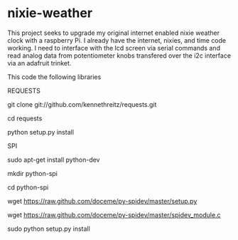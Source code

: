 # nixie-weather
This project seeks to upgrade my original internet enabled nixie weather clock with a raspberry Pi. I already have the internet, nixies, and time code working. I need to interface with the lcd screen via serial commands and read analog data from potentiometer knobs transfered over the i2c interface via an adafruit trinket.

This code the following libraries

REQUESTS

git clone git://github.com/kennethreitz/requests.git

cd requests

python setup.py install


SPI

sudo apt-get install python-dev

mkdir python-spi

cd python-spi

wget https://raw.github.com/doceme/py-spidev/master/setup.py

wget https://raw.github.com/doceme/py-spidev/master/spidev_module.c

sudo python setup.py install
